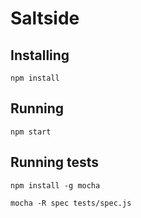 # Saltside


## Installing

`npm install`


## Running 
`npm start`


## Running tests

`npm install -g mocha`

`mocha -R spec tests/spec.js`

